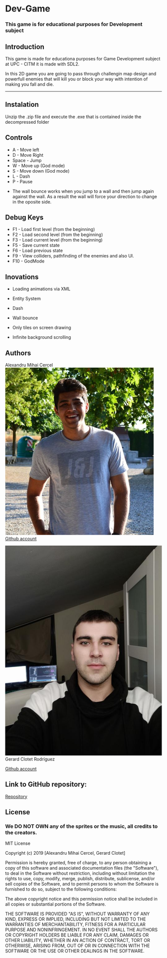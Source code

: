 ﻿# Dev-Game

### This game is for educational purposes for Development subject

## Introduction

This game is made for educationa purposes for Game Development subject at UPC - CITM
it is made with SDL2.

In this 2D game you are going to pass through challengin map design and powerfull enemies that will kill you or block
your way with intention of making you fall and die.

***
## Instalation 

Unzip the .zip file and execute the .exe that is contained inside the decompressed folder


## Controls

- A - Move left
- D - Move Right
- Space - Jump
- W - Move up (God mode)
- S - Move down (God mode)
- L - Dash
- P - Pause

* The wall bounce works when you jump to a wall and then jump again against the wall. 
As a result the wall will force your direction to change in the oposite side.


## Debug Keys

- F1 - Load first level (from the beginning)
- F2 - Load second level (from the beginning)
- F3 - Load current level (from the beginning)
- F5 - Save current state 
- F6 - Load previous state 
- F9 - View colliders, pathfinding of the enemies
       and also UI.
- F10 - GodMode 

## Inovations

- Loading animations via XML

- Entity System

- Dash

- Wall bounce

- Only tiles on screen drawing

- Infinite background scrolling



## Authors
Alexandru Mihai Cercel
![Alexandru Mihai Cercel](https://github.com/GerardClotet/Dev-Game/blob/master/teamphotos/drum.jpg)
[Github account](https://github.com/AlexandruC5)


![Gerard Clotet Rodriguez](https://github.com/GerardClotet/Dev-Game/blob/master/teamphotos/gerard.jpg)
Gerard Clotet Rodríguez

[Github account](https://github.com/GerardClotet)


## Link to GitHub repository:

[Repository](https://github.com/GerardClotet/Dev-Game)



## License
### We DO NOT OWN any of the sprites or the music, all credits to the creators.

MIT License

Copyright (c) 2019 [Alexandru Mihai Cercel, Gerard Clotet]

Permission is hereby granted, free of charge, to any person obtaining a copy
of this software and associated documentation files (the "Software"), to deal
in the Software without restriction, including without limitation the rights
to use, copy, modify, merge, publish, distribute, sublicense, and/or sell
copies of the Software, and to permit persons to whom the Software is
furnished to do so, subject to the following conditions:

The above copyright notice and this permission notice shall be included in all
copies or substantial portions of the Software.

THE SOFTWARE IS PROVIDED "AS IS", WITHOUT WARRANTY OF ANY KIND, EXPRESS OR
IMPLIED, INCLUDING BUT NOT LIMITED TO THE WARRANTIES OF MERCHANTABILITY,
FITNESS FOR A PARTICULAR PURPOSE AND NONINFRINGEMENT. IN NO EVENT SHALL THE
AUTHORS OR COPYRIGHT HOLDERS BE LIABLE FOR ANY CLAIM, DAMAGES OR OTHER
LIABILITY, WHETHER IN AN ACTION OF CONTRACT, TORT OR OTHERWISE, ARISING FROM,
OUT OF OR IN CONNECTION WITH THE SOFTWARE OR THE USE OR OTHER DEALINGS IN THE
SOFTWARE.
